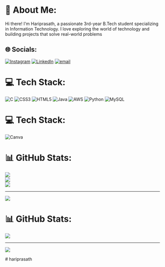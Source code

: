 # 💫 About Me:
Hi there! I'm Hariprasath, a passionate 3rd-year B.Tech student specializing in Information Technology. I love exploring the world of technology and building projects that solve real-world problems


## 🌐 Socials:
[![Instagram](https://img.shields.io/badge/Instagram-%23E4405F.svg?logo=Instagram&logoColor=white)](https://instagram.com/_.hariiii.x_) [![LinkedIn](https://img.shields.io/badge/LinkedIn-%230077B5.svg?logo=linkedin&logoColor=white)](https://linkedin.com/in/hariprasath-m-2b22022a4) [![email](https://img.shields.io/badge/Email-D14836?logo=gmail&logoColor=white)](mailto:hariprasathm741@gmail.com) 

# 💻 Tech Stack:
![C](https://img.shields.io/badge/c-%2300599C.svg?style=plastic&logo=c&logoColor=white) ![CSS3](https://img.shields.io/badge/css3-%231572B6.svg?style=plastic&logo=css3&logoColor=white) ![HTML5](https://img.shields.io/badge/html5-%23E34F26.svg?style=plastic&logo=html5&logoColor=white) ![Java](https://img.shields.io/badge/java-%23ED8B00.svg?style=plastic&logo=openjdk&logoColor=white) ![AWS](https://img.shields.io/badge/AWS-%23FF9900.svg?style=plastic&logo=amazon-aws&logoColor=white) ![Python](https://img.shields.io/badge/python-3670A0?style=plastic&logo=python&logoColor=ffdd54) ![MySQL](https://img.shields.io/badge/mysql-4479A1.svg?style=plastic&logo=mysql&logoColor=white)
# 💻 Tech Stack:
![Canva](https://img.shields.io/badge/Canva-%2300C4CC.svg?style=for-the-badge&logo=Canva&logoColor=white)
# 📊 GitHub Stats:
![](https://github-readme-stats.vercel.app/api?username=Hariprasath-art&theme=dark&hide_border=false&include_all_commits=true&count_private=true)<br/>
![](https://nirzak-streak-stats.vercel.app/?user=Hariprasath-art&theme=dark&hide_border=false)<br/>
![](https://github-readme-stats.vercel.app/api/top-langs/?username=Hariprasath-art&theme=dark&hide_border=false&include_all_commits=true&count_private=true&layout=compact)

---
[![](https://visitcount.itsvg.in/api?id=Hariprasath-art&icon=0&color=0)](https://visitcount.itsvg.in)

<!-- Proudly created with GPRM ( https://gprm.itsvg.in ) -->
# 📊 GitHub Stats:

![](https://github-readme-stats.vercel.app/api/top-langs/?username=Hariprasath&theme=dark&hide_border=false&include_all_commits=false&count_private=false&layout=compact)

---
[![](https://visitcount.itsvg.in/api?id=Hariprasath&icon=0&color=0)](https://visitcount.itsvg.in)

<!-- Proudly created with GPRM ( https://gprm.itsvg.in ) --># hariprasath
